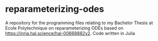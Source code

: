# reparameterizing-odes
A repository for the programming files relating to my Bachelor Thesis at Ecole Polytechnique on reparameterizing ODEs based on https://inria.hal.science/hal-00668882v2. Code written in Julia
